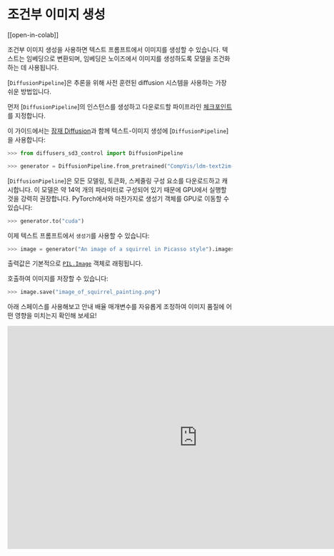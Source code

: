 <!--Copyright 2024 The HuggingFace Team. All rights reserved.

Licensed under the Apache License, Version 2.0 (the "License"); you may not use this file except in compliance with
the License. You may obtain a copy of the License at

http://www.apache.org/licenses/LICENSE-2.0

Unless required by applicable law or agreed to in writing, software distributed under the License is distributed on
an "AS IS" BASIS, WITHOUT WARRANTIES OR CONDITIONS OF ANY KIND, either express or implied. See the License for the
specific language governing permissions and limitations under the License.
-->

# 조건부 이미지 생성

[[open-in-colab]]

조건부 이미지 생성을 사용하면 텍스트 프롬프트에서 이미지를 생성할 수 있습니다. 텍스트는 임베딩으로 변환되며, 임베딩은 노이즈에서 이미지를 생성하도록 모델을 조건화하는 데 사용됩니다.

[`DiffusionPipeline`]은 추론을 위해 사전 훈련된 diffusion 시스템을 사용하는 가장 쉬운 방법입니다.

먼저 [`DiffusionPipeline`]의 인스턴스를 생성하고 다운로드할 파이프라인 [체크포인트](https://huggingface.co/models?library=diffusers&sort=downloads)를 지정합니다.

이 가이드에서는 [잠재 Diffusion](https://huggingface.co/CompVis/ldm-text2im-large-256)과 함께 텍스트-이미지 생성에 [`DiffusionPipeline`]을 사용합니다:

```python
>>> from diffusers_sd3_control import DiffusionPipeline

>>> generator = DiffusionPipeline.from_pretrained("CompVis/ldm-text2im-large-256")
```

[`DiffusionPipeline`]은 모든 모델링, 토큰화, 스케줄링 구성 요소를 다운로드하고 캐시합니다. 
이 모델은 약 14억 개의 파라미터로 구성되어 있기 때문에 GPU에서 실행할 것을 강력히 권장합니다.
PyTorch에서와 마찬가지로 생성기 객체를 GPU로 이동할 수 있습니다:

```python
>>> generator.to("cuda")
```

이제 텍스트 프롬프트에서 `생성기`를 사용할 수 있습니다:

```python
>>> image = generator("An image of a squirrel in Picasso style").images[0]
```

출력값은 기본적으로 [`PIL.Image`](https://pillow.readthedocs.io/en/stable/reference/Image.html?highlight=image#the-image-class) 객체로 래핑됩니다.

호출하여 이미지를 저장할 수 있습니다:

```python
>>> image.save("image_of_squirrel_painting.png")
```

아래 스페이스를 사용해보고 안내 배율 매개변수를 자유롭게 조정하여 이미지 품질에 어떤 영향을 미치는지 확인해 보세요!

<iframe
	src="https://stabilityai-stable-diffusion.hf.space"
	frameborder="0"
	width="850"
	height="500"
></iframe>